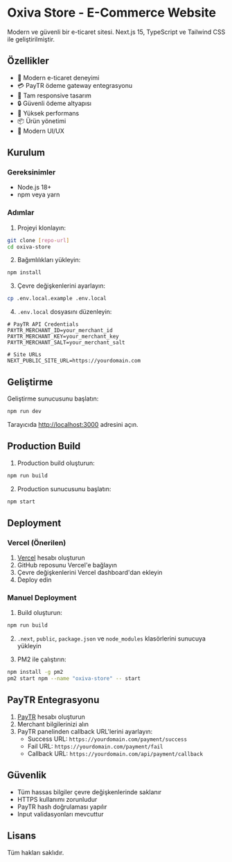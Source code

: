 # Oxiva Store - E-Commerce Website

Modern ve güvenli bir e-ticaret sitesi. Next.js 15, TypeScript ve Tailwind CSS ile geliştirilmiştir.

## Özellikler

- 🛒 Modern e-ticaret deneyimi
- 💳 PayTR ödeme gateway entegrasyonu
- 📱 Tam responsive tasarım
- 🔒 Güvenli ödeme altyapısı
- 🚀 Yüksek performans
- 📦 Ürün yönetimi
- 🎨 Modern UI/UX

## Kurulum

### Gereksinimler

- Node.js 18+ 
- npm veya yarn

### Adımlar

1. Projeyi klonlayın:
```bash
git clone [repo-url]
cd oxiva-store
```

2. Bağımlılıkları yükleyin:
```bash
npm install
```

3. Çevre değişkenlerini ayarlayın:
```bash
cp .env.local.example .env.local
```

4. `.env.local` dosyasını düzenleyin:
```env
# PayTR API Credentials
PAYTR_MERCHANT_ID=your_merchant_id
PAYTR_MERCHANT_KEY=your_merchant_key
PAYTR_MERCHANT_SALT=your_merchant_salt

# Site URLs
NEXT_PUBLIC_SITE_URL=https://yourdomain.com
```

## Geliştirme

Geliştirme sunucusunu başlatın:
```bash
npm run dev
```

Tarayıcıda [http://localhost:3000](http://localhost:3000) adresini açın.

## Production Build

1. Production build oluşturun:
```bash
npm run build
```

2. Production sunucusunu başlatın:
```bash
npm start
```

## Deployment

### Vercel (Önerilen)

1. [Vercel](https://vercel.com) hesabı oluşturun
2. GitHub reposunu Vercel'e bağlayın
3. Çevre değişkenlerini Vercel dashboard'dan ekleyin
4. Deploy edin

### Manuel Deployment

1. Build oluşturun:
```bash
npm run build
```

2. `.next`, `public`, `package.json` ve `node_modules` klasörlerini sunucuya yükleyin

3. PM2 ile çalıştırın:
```bash
npm install -g pm2
pm2 start npm --name "oxiva-store" -- start
```

## PayTR Entegrasyonu

1. [PayTR](https://www.paytr.com) hesabı oluşturun
2. Merchant bilgilerinizi alın
3. PayTR panelinden callback URL'lerini ayarlayın:
   - Success URL: `https://yourdomain.com/payment/success`
   - Fail URL: `https://yourdomain.com/payment/fail`
   - Callback URL: `https://yourdomain.com/api/payment/callback`

## Güvenlik

- Tüm hassas bilgiler çevre değişkenlerinde saklanır
- HTTPS kullanımı zorunludur
- PayTR hash doğrulaması yapılır
- Input validasyonları mevcuttur

## Lisans

Tüm hakları saklıdır.